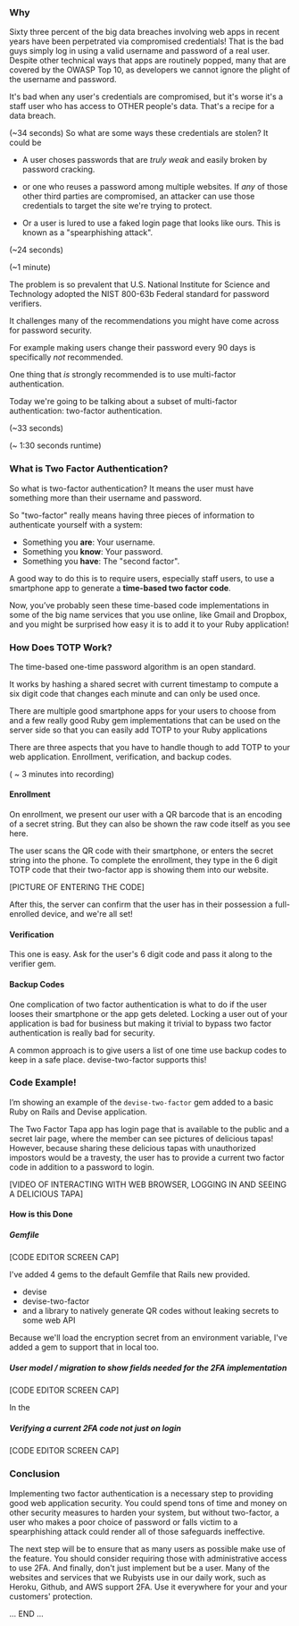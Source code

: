 ### Why
Sixty three percent of the big data breaches involving web apps in recent years have been perpetrated via compromised credentials! That is the bad guys simply log in using a valid username and password of a real user. Despite other technical ways that apps are routinely popped, many that are covered by the OWASP Top 10, as developers we cannot ignore the plight of the username and password.

It's bad when any user's credentials are compromised, but
it's worse it's a staff user who has access to OTHER people's data.
That's a recipe for a data breach.

(~34 seconds)
So what are some ways these credentials are stolen?
It could be
- A user choses passwords that are *truly weak* and
  easily broken by password cracking.

- or one who reuses a password among multiple websites.
  If *any* of those other third parties are compromised, an attacker can use those credentials to target the site we're trying to protect.

- Or a user is lured to use a faked login page that looks like ours. This is known as a "spearphishing attack".

(~24 seconds)

(~1 minute)

The problem is so prevalent that
U.S. National Institute for Science and
Technology adopted the
NIST 800-63b Federal standard for password verifiers.

It challenges many of the recommendations you might have come across for password security.

For example making users change their password every 90 days is
specifically *not* recommended.

One thing that *is* strongly recommended is to use multi-factor authentication.

Today we're going to be talking about a subset of multi-factor authentication:
two-factor authentication.

(~33 seconds)

(~ 1:30 seconds runtime)

### What is Two Factor Authentication?

So what is two-factor authentication? It means the user must have something more than their username and password.

So "two-factor" really means having three pieces of information to authenticate yourself with a system:

- Something you **are**: Your username.
- Something you **know**: Your password.
- Something you **have**: The "second factor".

A good way to do this is to require users, especially staff users, to use a smartphone app to generate a **time-based two factor code**.

Now, you’ve probably seen these time-based code implementations in some of the
big name services that you use online, like Gmail and Dropbox, and you might be
surprised how easy it is to add it to your Ruby application!

### How Does TOTP Work?

<!-- slide(n): mathematical representation of algorithm -->

<!--
For the graphic:
- TC = floor((unixtime(now) − unixtime(T0)) / TI),
- TOTP = HOTP(SecretKey, TC),
- TOTP-Value = TOTP mod 10^6
(Source [Wikpedia](https://en.wikipedia.org/wiki/Time-based_One-time_Password_algorithm)).
-->

The time-based one-time password algorithm is an open standard.

It works by hashing a shared secret with current timestamp to compute a six digit code that changes each minute and can only be used once.  

There are multiple good smartphone apps for your users to choose from
and a few really good Ruby gem implementations that can be
used on the server side so that you can easily add TOTP to your Ruby
applications

There are three aspects that you have to handle though to add TOTP to your web application. Enrollment, verification, and backup codes.

<!-- [avdi] For VO, read titles as e.g. "let's talk about Enrollment" -->

( ~ 3 minutes into recording)

#### Enrollment

On enrollment, we present our user with a QR barcode that is an encoding of
a secret string. But they can also be shown the raw code itself as you see
here.

<!-- slide(n): [PICTURE OF 2FA CODE] -->

The user scans the QR code with their smartphone, or enters the secret string
into the phone. To complete the enrollment, they type in the 6 digit TOTP code
that their two-factor app is showing them into our website.


[PICTURE OF ENTERING THE CODE]

After this, the server can confirm that the user has in their possession a full-enrolled device, and we're all set!

#### Verification

This one is easy. Ask for the user's 6 digit code and pass it along to the
verifier gem.

#### Backup Codes

One complication of two factor authentication is what to do if the user looses their smartphone or the app gets deleted. Locking a user out of your application is bad for business but making it trivial to bypass two factor authentication is really bad for security.

A common approach is to give users a list of one time use backup codes to keep in a safe place. devise-two-factor supports this!

### Code Example!
I’m showing an example of the `devise-two-factor` gem added to a basic  Ruby on Rails and Devise application.

The Two Factor Tapa app has login page that is available to the public and a secret lair page, where the member can see pictures of delicious tapas! However, because sharing these delicious tapas with unauthorized impostors would be a travesty, the user has to provide a current two factor code in addition to a password to login.

[VIDEO OF INTERACTING WITH WEB BROWSER, LOGGING IN AND SEEING A DELICIOUS TAPA]

#### How is this Done

##### Gemfile
[CODE EDITOR SCREEN CAP]

I've added 4 gems to the default Gemfile that Rails new provided.

- devise
- devise-two-factor
- and a library to natively generate QR codes without leaking secrets to some web API

Because we'll load the encryption secret from an environment variable, I've added a gem to support that in local too.

##### User model / migration to show fields needed for the 2FA implementation
[CODE EDITOR SCREEN CAP]

In the

##### Verifying a current 2FA code not just on login
[CODE EDITOR SCREEN CAP]

### Conclusion

Implementing two factor authentication is a necessary step to providing good web
application security. You could spend tons of time and money on other security
measures to harden your system, but without two-factor, a user who makes a poor choice of
password or falls victim to a spearphishing attack could render all of those
safeguards ineffective.

The next step will be to ensure that as many users as
possible make use of the feature. You should consider requiring those with
administrative access to use 2FA.  And finally, don't just implement but be a
user. Many of the websites and services that we Rubyists use in our daily work,
such as Heroku, Github, and AWS support 2FA. Use it everywhere for your and your
customers' protection.




































... END ...
